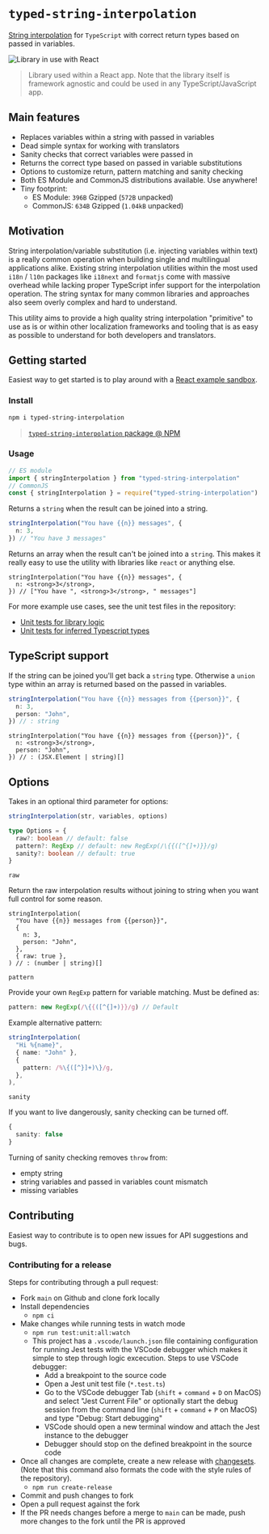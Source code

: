 # `typed-string-interpolation`

[String interpolation](https://en.wikipedia.org/wiki/String_interpolation) for `TypeScript` with correct return types based on passed in variables.

![Library in use with React](docs/cover.png)

> Library used within a React app. Note that the library itself is framework agnostic and could be used in any TypeScript/JavaScript app.

## Main features

- Replaces variables within a string with passed in variables
- Dead simple syntax for working with translators
- Sanity checks that correct variables were passed in
- Returns the correct type based on passed in variable substitutions
- Options to customize return, pattern matching and sanity checking
- Both ES Module and CommonJS distributions available. Use anywhere!
- Tiny footprint:
  - ES Module: `396B` Gzipped (`572B` unpacked)
  - CommonJS: `634B` Gzipped (`1.04kB` unpacked)

## Motivation

String interpolation/variable substitution (i.e. injecting variables within text) is a really common operation when building single and multilingual applications alike. Existing string interpolation utilities within the most used `i18n` / `l10n` packages like `i18next` and `formatjs` come with massive overhead while lacking proper TypeScript infer support for the interpolation operation. The string syntax for many common libraries and approaches also seem overly complex and hard to understand.

This utility aims to provide a high quality string interpolation "primitive" to use as is or within other localization frameworks and tooling that is as easy as possible to understand for both developers and translators.

## Getting started

Easiest way to get started is to play around with a [React example sandbox](https://codesandbox.io/p/sandbox/typed-string-interpolation-react-example-slpjgp?file=%2Fsrc%2Fmain.tsx).

### Install

```bash
npm i typed-string-interpolation
```

> [`typed-string-interpolation` package @ NPM](https://www.npmjs.com/package/typed-string-interpolation)

### Usage

```ts
// ES module
import { stringInterpolation } from "typed-string-interpolation"
// CommonJS
const { stringInterpolation } = require("typed-string-interpolation")
```

Returns a `string` when the result can be joined into a string.

```ts
stringInterpolation("You have {{n}} messages", {
  n: 3,
}) // "You have 3 messages"
```

Returns an array when the result can't be joined into a `string`. This makes it really easy to use the utility with libraries like `react` or anything else.

```tsx
stringInterpolation("You have {{n}} messages", {
  n: <strong>3</strong>,
}) // ["You have ", <strong>3</strong>, " messages"]
```

For more example use cases, see the unit test files in the repository:

- [Unit tests for library logic](src/__tests__/stringInterpolation.test.ts)
- [Unit tests for inferred Typescript types](src/__typetests__/stringInterpolation.test.ts)

## TypeScript support

If the string can be joined you'll get back a `string` type. Otherwise a `union` type within an array is returned based on the passed in variables.

```ts
stringInterpolation("You have {{n}} messages from {{person}}", {
  n: 3,
  person: "John",
}) // : string
```

```tsx
stringInterpolation("You have {{n}} messages from {{person}}", {
  n: <strong>3</strong>,
  person: "John",
}) // : (JSX.Element | string)[]
```

## Options

Takes in an optional third parameter for options:

```js
stringInterpolation(str, variables, options)
```

```ts
type Options = {
  raw?: boolean // default: false
  pattern?: RegExp // default: new RegExp(/\{{([^{]+)}}/g)
  sanity?: boolean // default: true
}
```

`raw`

Return the raw interpolation results without joining to string when you want full control for some reason.

```tsx
stringInterpolation(
  "You have {{n}} messages from {{person}}",
  {
    n: 3,
    person: "John",
  },
  { raw: true },
) // : (number | string)[]
```

`pattern`

Provide your own `RegExp` pattern for variable matching. Must be defined as:

```ts
pattern: new RegExp(/\{{([^{]+)}}/g) // Default
```

Example alternative pattern:

```ts
stringInterpolation(
  "Hi %{name}",
  { name: "John" },
  {
    pattern: /%\{([^}]+)\}/g,
  },
),
```

`sanity`

If you want to live dangerously, sanity checking can be turned off.

```ts
{
  sanity: false
}
```

Turning of sanity checking removes `throw` from:

- empty string
- string variables and passed in variables count mismatch
- missing variables

## Contributing

Easiest way to contribute is to open new issues for API suggestions and bugs.

### Contributing for a release

Steps for contributing through a pull request:

- Fork `main` on Github and clone fork locally
- Install dependencies
  - `npm ci`
- Make changes while running tests in watch mode
  - `npm run test:unit:all:watch`
  - This project has a `.vscode/launch.json` file containing configuration for running Jest tests with the VSCode debugger which makes it simple to step through logic excecution. Steps to use VSCode debugger:
    - Add a breakpoint to the source code
    - Open a Jest unit test file (`*.test.ts`)
    - Go to the VSCode debugger Tab (`shift` + `command` + `D` on MacOS) and select "Jest Current File" or optionally start the debug session from the command line (`shift` + `command` + `P` on MacOS) and type "Debug: Start debugging"
    - VSCode should open a new terminal window and attach the Jest instance to the debugger
    - Debugger should stop on the defined breakpoint in the source code
- Once all changes are complete, create a new release with [changesets](https://github.com/changesets/changesets). (Note that this command also formats the code with the style rules of the repository).
  - `npm run create-release`
- Commit and push changes to fork
- Open a pull request against the fork
- If the PR needs changes before a merge to `main` can be made, push more changes to the fork until the PR is approved
